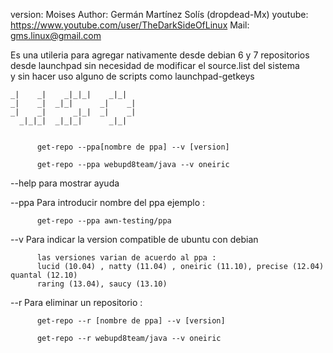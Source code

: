 

version: Moises
Author:  Germán Martínez Solís (dropdead-Mx)
youtube: https://www.youtube.com/user/TheDarkSideOfLinux
Mail:    gms.linux@gmail.com
                                                                         
                                     
                                                                          

Es una utileria para agregar nativamente desde debian 6 y 7 repositorios 
desde launchpad sin necesidad de modificar el source.list del sistema    
y sin hacer uso alguno de scripts como launchpad-getkeys                 


    _|    _|    _|_|_|    _|_|    
    _|    _|  _|_|      _|    _|  
    _|    _|      _|_|  _|    _|  
      _|_|_|  _|_|_|      _|_| 


          get-repo --ppa[nombre de ppa] --v [version]  
  
          get-repo --ppa webupd8team/java --v oneiric  

--help    para mostrar ayuda 
 
--ppa     Para introducir nombre del ppa ejemplo : 
 
	      get-repo --ppa awn-testing/ppa
 
--v       Para indicar la version compatible de ubuntu con debian
   
          las versiones varian de acuerdo al ppa :  
          lucid (10.04) , natty (11.04) , oneiric (11.10), precise (12.04) quantal (12.10)
          raring (13.04), saucy (13.10) 
 
--r       Para eliminar un repositorio :  
 
          get-repo --r [nombre de ppa] --v [version]  
  
          get-repo --r webupd8team/java --v oneiric  



